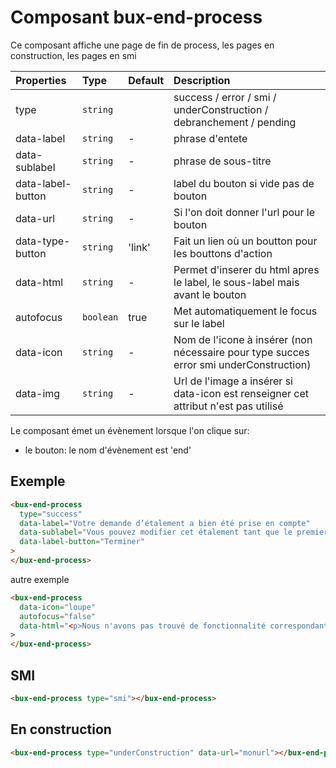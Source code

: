 # Composant bux-end-process

Ce composant affiche une page de fin de process, les pages en construction, les pages en smi

| Properties        | Type      | Default | Description                                                                            |
| :---------------- | :-------- | :------ | :------------------------------------------------------------------------------------- |
| type              | `string`  |         | success / error / smi / underConstruction / debranchement / pending                    |
| data-label        | `string`  | -       | phrase d'entete                                                                        |
| data-sublabel     | `string`  | -       | phrase de sous-titre                                                                   |
| data-label-button | `string`  | -       | label du bouton si vide pas de bouton                                                  |
| data-url          | `string`  | -       | Si l'on doit donner l'url pour le bouton                                               |
| data-type-button  | `string`  | 'link'  | Fait un lien où un boutton pour les bouttons d'action                                  |
| data-html         | `string`  | -       | Permet d'inserer du html apres le label, le sous-label mais avant le bouton            |
| autofocus         | `boolean` | true    | Met automatiquement le focus sur le label                                              |
| data-icon         | `string`  | -       | Nom de l'icone à insérer (non nécessaire pour type succes error smi underConstruction) |
| data-img          | `string`  | -       | Url de l'image a insérer si data-icon est renseigner cet attribut n'est pas utilisé    |

Le composant émet un évènement lorsque l'on clique sur:

- le bouton: le nom d'évènement est 'end'

## Exemple

```html
<bux-end-process
  type="success"
  data-label="Votre demande d’étalement a bien été prise en compte"
  data-sublabel="Vous pouvez modifier cet étalement tant que le premier prélèvement n’a pas été effectué."
  data-label-button="Terminer"
>
</bux-end-process>
```

autre exemple

```html
<bux-end-process
  data-icon="loupe"
  autofocus="false"
  data-html="<p>Nous n'avons pas trouvé de fonctionnalité correspondant à la recherche<br/><strong>test</strong></p><bux-message type="info"><p>Vérifiez l'orthographe ou relancer une recherche avec de nouveaux termes</p></bux-message>"
>
</bux-end-process>
```

## SMI

```html
<bux-end-process type="smi"></bux-end-process>
```

## En construction

```html
<bux-end-process type="underConstruction" data-url="monurl"></bux-end-process>
```
